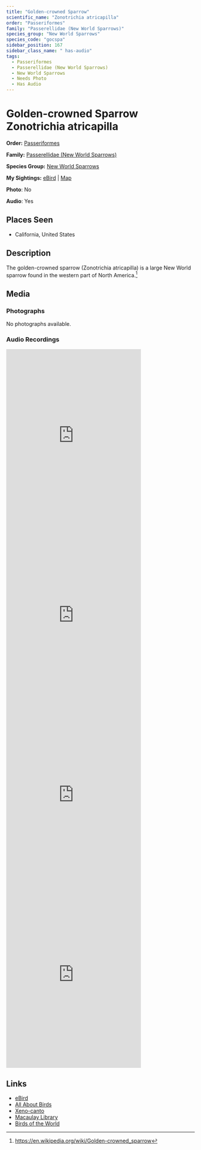 ```yaml
---
title: "Golden-crowned Sparrow"
scientific_name: "Zonotrichia atricapilla"
order: "Passeriformes"
family: "Passerellidae (New World Sparrows)"
species_group: "New World Sparrows"
species_code: "gocspa"
sidebar_position: 167
sidebar_class_name: " has-audio"
tags: 
  - Passeriformes
  - Passerellidae (New World Sparrows)
  - New World Sparrows
  - Needs Photo
  - Has Audio
---
```


# Golden-crowned Sparrow <span className='sci_name'>Zonotrichia atricapilla</span>

**Order:** [Passeriformes](/tags/passeriformes)

**Family:** [Passerellidae (New World Sparrows)](/tags/passerellidae-new-world-sparrows)

**Species Group:** [New World Sparrows](/tags/new-world-sparrows)

**My Sightings:** [eBird](https://ebird.org/lifelist?r=world&time=life&spp=gocspa) | [Map](/map?species_code=gocspa)

**Photo**: No 

**Audio**: Yes

## Places Seen

* California, United States

## Description
The golden-crowned sparrow (Zonotrichia atricapilla) is a large New World sparrow found in the western part of North America.[^1]

[^1]: https://en.wikipedia.org/wiki/Golden-crowned_sparrow

## Media
### Photographs
No photographs available.

### Audio Recordings
<iframe src="https://macaulaylibrary.org/asset/626485053/embed" width="360" height="480" frameborder="0" allowfullscreen></iframe>
<iframe src="https://macaulaylibrary.org/asset/627219338/embed" width="360" height="480" frameborder="0" allowfullscreen></iframe>
<iframe src="https://macaulaylibrary.org/asset/627219362/embed" width="360" height="480" frameborder="0" allowfullscreen></iframe>
<iframe src="https://macaulaylibrary.org/asset/626583978/embed" width="360" height="480" frameborder="0" allowfullscreen></iframe>

## Links
* [eBird](https://ebird.org/species/gocspa) 
* [All About Birds](https://www.allaboutbirds.org/guide/gocspa) 
* [Xeno-canto](https://www.xeno-canto.org/species/zonotrichia-atricapilla) 
* [Macaulay Library](https://search.macaulaylibrary.org/catalog?taxonCode=gocspa&sort=rating_rank_desc)
* [Birds of the World](https://birdsoftheworld.org/bow/species/gocspa)
